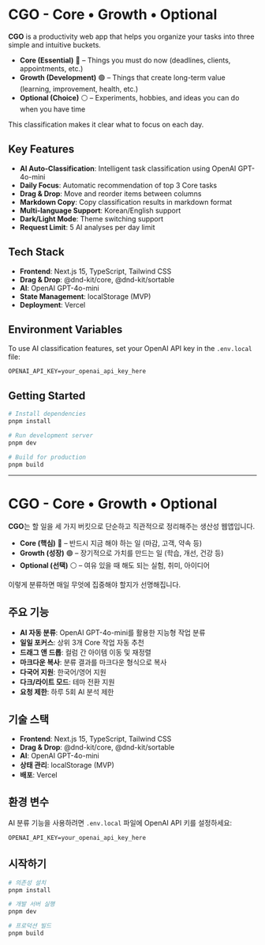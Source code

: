 # CGO - Core • Growth • Optional

**CGO** is a productivity web app that helps you organize your tasks into three simple and intuitive buckets.

- **Core (Essential)** 🔴 – Things you must do now (deadlines, clients, appointments, etc.)
- **Growth (Development)** 🟢 – Things that create long-term value (learning, improvement, health, etc.)
- **Optional (Choice)** ⚪ – Experiments, hobbies, and ideas you can do when you have time

This classification makes it clear what to focus on each day.

## Key Features

- **AI Auto-Classification**: Intelligent task classification using OpenAI GPT-4o-mini
- **Daily Focus**: Automatic recommendation of top 3 Core tasks
- **Drag & Drop**: Move and reorder items between columns
- **Markdown Copy**: Copy classification results in markdown format
- **Multi-language Support**: Korean/English support
- **Dark/Light Mode**: Theme switching support
- **Request Limit**: 5 AI analyses per day limit

## Tech Stack

- **Frontend**: Next.js 15, TypeScript, Tailwind CSS
- **Drag & Drop**: @dnd-kit/core, @dnd-kit/sortable
- **AI**: OpenAI GPT-4o-mini
- **State Management**: localStorage (MVP)
- **Deployment**: Vercel

## Environment Variables

To use AI classification features, set your OpenAI API key in the `.env.local` file:

```
OPENAI_API_KEY=your_openai_api_key_here
```

## Getting Started

```bash
# Install dependencies
pnpm install

# Run development server
pnpm dev

# Build for production
pnpm build
```

---

# CGO - Core • Growth • Optional

**CGO**는 할 일을 세 가지 버킷으로 단순하고 직관적으로 정리해주는 생산성 웹앱입니다.

- **Core (핵심)** 🔴 – 반드시 지금 해야 하는 일 (마감, 고객, 약속 등)
- **Growth (성장)** 🟢 – 장기적으로 가치를 만드는 일 (학습, 개선, 건강 등)
- **Optional (선택)** ⚪ – 여유 있을 때 해도 되는 실험, 취미, 아이디어

이렇게 분류하면 매일 무엇에 집중해야 할지가 선명해집니다.

## 주요 기능

- **AI 자동 분류**: OpenAI GPT-4o-mini를 활용한 지능형 작업 분류
- **일일 포커스**: 상위 3개 Core 작업 자동 추천
- **드래그 앤 드롭**: 컬럼 간 아이템 이동 및 재정렬
- **마크다운 복사**: 분류 결과를 마크다운 형식으로 복사
- **다국어 지원**: 한국어/영어 지원
- **다크/라이트 모드**: 테마 전환 지원
- **요청 제한**: 하루 5회 AI 분석 제한

## 기술 스택

- **Frontend**: Next.js 15, TypeScript, Tailwind CSS
- **Drag & Drop**: @dnd-kit/core, @dnd-kit/sortable
- **AI**: OpenAI GPT-4o-mini
- **상태 관리**: localStorage (MVP)
- **배포**: Vercel

## 환경 변수

AI 분류 기능을 사용하려면 `.env.local` 파일에 OpenAI API 키를 설정하세요:

```
OPENAI_API_KEY=your_openai_api_key_here
```

## 시작하기

```bash
# 의존성 설치
pnpm install

# 개발 서버 실행
pnpm dev

# 프로덕션 빌드
pnpm build
```
